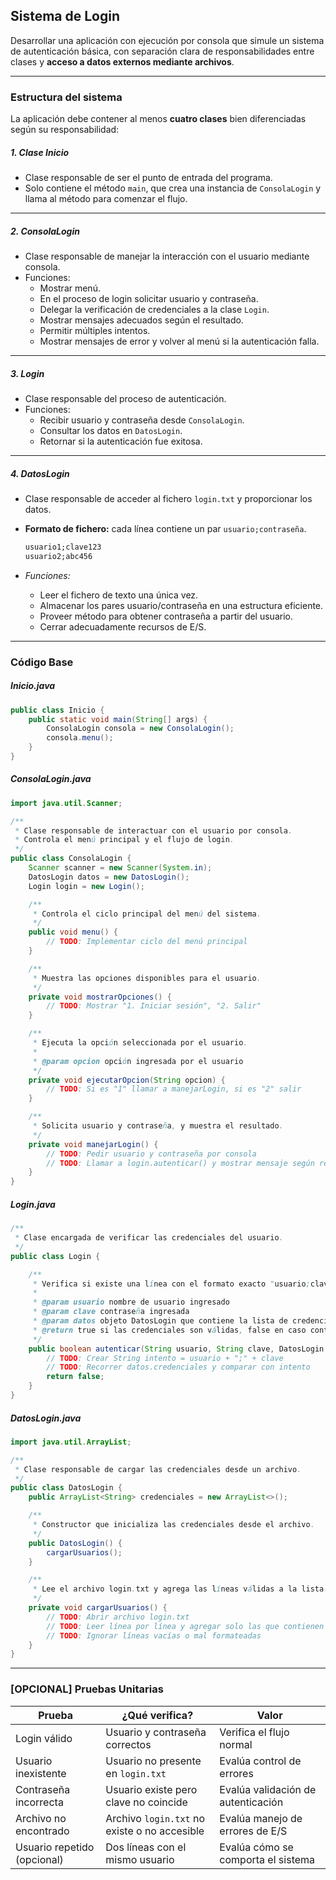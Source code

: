 ## Sistema de Login

Desarrollar una aplicación con ejecución por consola que simule un sistema de autenticación básica, con separación clara de responsabilidades entre clases y **acceso a datos externos mediante archivos**.

---
### Estructura del sistema

La aplicación debe contener al menos **cuatro clases** bien diferenciadas según su responsabilidad:

##### 1. Clase Inicio

* Clase responsable de ser el punto de entrada del programa.
* Solo contiene el método `main`, que crea una instancia de `ConsolaLogin` y llama al método para comenzar el flujo.

---
##### 2. ConsolaLogin

* Clase responsable de manejar la interacción con el usuario mediante consola.
* Funciones:
  * Mostrar menú.
  * En el proceso de login solicitar usuario y contraseña.
  * Delegar la verificación de credenciales a la clase `Login`.
  * Mostrar mensajes adecuados según el resultado.
  * Permitir múltiples intentos.
  * Mostrar mensajes de error y volver al menú si la autenticación falla.

---
##### 3. Login

* Clase responsable del proceso de autenticación.
* Funciones:
  * Recibir usuario y contraseña desde `ConsolaLogin`.
  * Consultar los datos en `DatosLogin`.
  * Retornar si la autenticación fue exitosa.

---
##### 4. DatosLogin

* Clase responsable de acceder al fichero `login.txt` y proporcionar los datos.
* **Formato de fichero:** cada línea contiene un par `usuario;contraseña`.

  ```txt
  usuario1;clave123
  usuario2;abc456
  ```
* *Funciones:*
  * Leer el fichero de texto una única vez.
  * Almacenar los pares usuario/contraseña en una estructura eficiente.
  * Proveer método para obtener contraseña a partir del usuario.
  * Cerrar adecuadamente recursos de E/S.

---
### Código Base

##### Inicio.java

```java
public class Inicio {
    public static void main(String[] args) {
        ConsolaLogin consola = new ConsolaLogin();
        consola.menu();
    }
}
```

##### ConsolaLogin.java

```java
import java.util.Scanner;

/**
 * Clase responsable de interactuar con el usuario por consola.
 * Controla el menú principal y el flujo de login.
 */
public class ConsolaLogin {
    Scanner scanner = new Scanner(System.in);
    DatosLogin datos = new DatosLogin();
    Login login = new Login();

    /**
     * Controla el ciclo principal del menú del sistema.
     */
    public void menu() {
        // TODO: Implementar ciclo del menú principal
    }

    /**
     * Muestra las opciones disponibles para el usuario.
     */
    private void mostrarOpciones() {
        // TODO: Mostrar "1. Iniciar sesión", "2. Salir"
    }

    /**
     * Ejecuta la opción seleccionada por el usuario.
     *
     * @param opcion opción ingresada por el usuario
     */
    private void ejecutarOpcion(String opcion) {
        // TODO: Si es "1" llamar a manejarLogin, si es "2" salir
    }

    /**
     * Solicita usuario y contraseña, y muestra el resultado.
     */
    private void manejarLogin() {
        // TODO: Pedir usuario y contraseña por consola
        // TODO: Llamar a login.autenticar() y mostrar mensaje según resultado
    }
}
```

##### Login.java

```java
/**
 * Clase encargada de verificar las credenciales del usuario.
 */
public class Login {

    /**
     * Verifica si existe una línea con el formato exacto "usuario;clave".
     *
     * @param usuario nombre de usuario ingresado
     * @param clave contraseña ingresada
     * @param datos objeto DatosLogin que contiene la lista de credenciales
     * @return true si las credenciales son válidas, false en caso contrario
     */
    public boolean autenticar(String usuario, String clave, DatosLogin datos) {
        // TODO: Crear String intento = usuario + ";" + clave
        // TODO: Recorrer datos.credenciales y comparar con intento
        return false;
    }
}
```

##### DatosLogin.java

```java
import java.util.ArrayList;

/**
 * Clase responsable de cargar las credenciales desde un archivo.
 */
public class DatosLogin {
    public ArrayList<String> credenciales = new ArrayList<>();

    /**
     * Constructor que inicializa las credenciales desde el archivo.
     */
    public DatosLogin() {
        cargarUsuarios();
    }

    /**
     * Lee el archivo login.txt y agrega las líneas válidas a la lista de credenciales.
     */
    private void cargarUsuarios() {
        // TODO: Abrir archivo login.txt
        // TODO: Leer línea por línea y agregar solo las que contienen ";"
        // TODO: Ignorar líneas vacías o mal formateadas
    }
}
```

---
### [OPCIONAL] Pruebas Unitarias

| Prueba                      | ¿Qué verifica?                               | Valor                              |
| --------------------------- | -------------------------------------------- | ---------------------------------- |
| Login válido                | Usuario y contraseña correctos               | Verifica el flujo normal           |
| Usuario inexistente         | Usuario no presente en `login.txt`           | Evalúa control de errores          |
| Contraseña incorrecta       | Usuario existe pero clave no coincide        | Evalúa validación de autenticación |
| Archivo no encontrado       | Archivo `login.txt` no existe o no accesible | Evalúa manejo de errores de E/S    |
| Usuario repetido (opcional) | Dos líneas con el mismo usuario              | Evalúa cómo se comporta el sistema |


